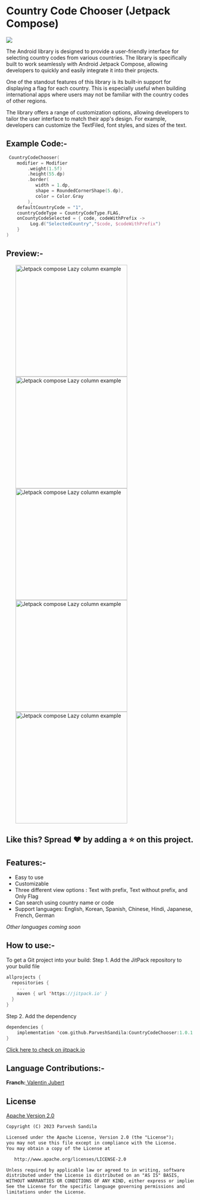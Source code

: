 <Span><h1>Country Code Chooser (Jetpack Compose)</h1></span>
<span style="margin-left:25.px">
 <a href="https://jitpack.io/#ParveshSandila/CountryCodeChooser" target="_blank">
  <img src="https://jitpack.io/v/ParveshSandila/CountryCodeChooser.svg"/>
 </a>
</span>

The Android library is designed to provide a user-friendly interface for selecting country codes from various countries. The library is specifically built to work seamlessly with Android Jetpack Compose, allowing developers to quickly and easily integrate it into their projects.

One of the standout features of this library is its built-in support for displaying a flag for each country. This is especially useful when building international apps where users may not be familiar with the country codes of other regions.

The library offers a range of customization options, allowing developers to tailor the user interface to match their app's design. For example, developers can customize the TextFiled, font styles, and sizes of the text.

<h2>Example Code:- </h2>

```kotlin
 CountryCodeChooser(
    modifier = Modifier
        .weight(1.5f)
        .height(55.dp)
        .border(
           width = 1.dp,
           shape = RoundedCornerShape(5.dp),
           color = Color.Gray
        ),
    defaultCountryCode = "1",
    countryCodeType = CountryCodeType.FLAG,
    onCountyCodeSelected = { code, codeWithPrefix ->
         Log.d("SelectedCountry","$code, $codeWithPrefix")
    }
)
```

<h2>Preview:- </h2>

<span style="margin:25px">
   <img src="https://github.com/ParveshSandila/CountryCodeChooser/blob/master/app/src/main/res/drawable/ss_1.jpg" 
   alt="Jetpack compose Lazy column example" style="height:300px"/>
</span>
<span style="margin:25px">
  <img src="https://github.com/ParveshSandila/CountryCodeChooser/blob/master/app/src/main/res/drawable/ss_2.jpg" 
  alt="Jetpack compose Lazy column example"
  style="height:300px"
  />
  <span style="margin:25px">
  <img src="https://github.com/ParveshSandila/CountryCodeChooser/blob/master/app/src/main/res/drawable/ss_3.jpg" 
  alt="Jetpack compose Lazy column example"
  style="height:300px"
  />
  <span style="margin:25px">
  <img src="https://github.com/ParveshSandila/CountryCodeChooser/blob/master/app/src/main/res/drawable/ss_4.jpg" 
  alt="Jetpack compose Lazy column example"
  style="height:300px"
  />
  <span style="margin:25px">
  <img src="https://github.com/ParveshSandila/CountryCodeChooser/blob/master/app/src/main/res/drawable/ss_5.jpg" 
  alt="Jetpack compose Lazy column example"
  style="height:300px"
  />
</span>

<h2>Like this? Spread ❤️ by adding a ⭐ on this project.</h2>

<h2>Features:- </h2>

<ul>
   <li>Easy to use</li>
   <li>Customizable</li>
   <li>Three different view options : Text with prefix, Text without prefix, and Only Flag</li>
   <li>Can search using country name or code</li>
   <li>Support languages: English, Korean, Spanish, Chinese, Hindi, Japanese, French, German </li>
</ul>

*Other languages coming soon*

<h2>How to use:- </h2>
To get a Git project into your build:
Step 1. Add the JitPack repository to your build file

```kotlin
allprojects {
  repositories {
    ...
    maven { url 'https://jitpack.io' }
  }
}
```

Step 2. Add the dependency

```kotlin
dependencies {
    implementation 'com.github.ParveshSandila:CountryCodeChooser:1.0.1'
}
```
<a href="https://jitpack.io/#ParveshSandila/CountryCodeChooser" target="_blank">Click here to check on jitpack.io</a>

<h2>Language Contributions:- </h2>
<span><b>Franch:</b></snap></span><a href="https://github.com/VJubert"> Valentin Jubert</a></span>

<h2>License</h2>

<a href="http://www.apache.org/licenses/LICENSE-2.0.html" target="_blank">Apache Version 2.0</a>

```html
Copyright (C) 2023 Parvesh Sandila

Licensed under the Apache License, Version 2.0 (the "License");
you may not use this file except in compliance with the License.
You may obtain a copy of the License at

   http://www.apache.org/licenses/LICENSE-2.0

Unless required by applicable law or agreed to in writing, software
distributed under the License is distributed on an "AS IS" BASIS,
WITHOUT WARRANTIES OR CONDITIONS OF ANY KIND, either express or implied.
See the License for the specific language governing permissions and
limitations under the License.
```
